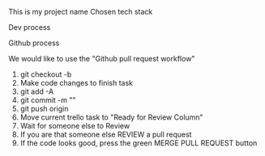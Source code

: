 This is my project name
Chosen tech stack

Dev process

Github process

We would like to use the "Github pull request workflow"

1. git checkout -b <username-task-name>
2. Make code changes to finish task
3. git add -A
4. git commit -m "<brief description of why i wrote this code>"
5. git push origin <username-task-name>
6. Move current trello task to "Ready for Review Column"
7. Wait for someone else to Review
8. If you are that someone else REVIEW a pull request
9. If the code looks good, press the green MERGE PULL REQUEST button
